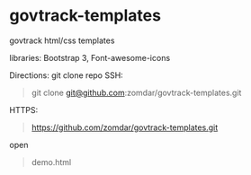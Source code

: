 # govtrack-templates
govtrack html/css templates

libraries:
Bootstrap 3, Font-awesome-icons

Directions:
git clone repo
SSH:
> git clone git@github.com:zomdar/govtrack-templates.git

HTTPS:
> https://github.com/zomdar/govtrack-templates.git

open 
> demo.html
